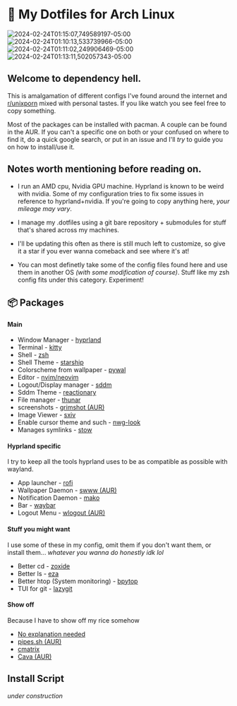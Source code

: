 # 📁 My Dotfiles for Arch Linux

![2024-02-24T01:15:07,749589197-05:00](https://github.com/vague2k/.dotfiles-arch/assets/121782036/9773043c-3959-41ad-8f33-887878dbaa7e)
![2024-02-24T01:10:13,533739966-05:00](https://github.com/vague2k/.dotfiles-arch/assets/121782036/7f7278f8-6117-4ebe-a5c7-2f9ce42c8b4d)
![2024-02-24T01:11:02,249906469-05:00](https://github.com/vague2k/.dotfiles-arch/assets/121782036/c51f7114-4622-4007-a9df-02231bcffcf4)
![2024-02-24T01:13:11,502057343-05:00](https://github.com/vague2k/.dotfiles-arch/assets/121782036/8f323483-07fd-45be-9660-5677b4e7f397)

## Welcome to dependency hell.

This is amalgamation of different configs I've found around the internet and [r/unixporn](https://www.reddit.com/r/unixporn/) mixed with personal tastes. If you like watch you see feel free to copy something.

Most of the packages can be installed with pacman. A couple can be found in the AUR. If you can't a specific one on both or your confused on where to find it, do a quick google search, or put in an issue and I'll _try_ to guide you on how to install/use it.

## Notes worth mentioning before reading on.

- I run an AMD cpu, Nvidia GPU machine. Hyprland is known to be weird with nvidia. Some of my configuration tries to fix some issues in reference to hyprland+nvidia. If you're going to copy anything here, _your mileage may vary_.

- I manage my .dotfiles using a git bare repository + submodules for stuff that's shared across my machines.

- I'll be updating this often as there is still much left to customize, so give it a star if you ever wanna comeback and see where it's at!

- You can most definetly take some of the config files found here and use them in another OS _(with some modification of course)_. Stuff like my zsh config fits under this category. Experiment!

## 📦 Packages

#### Main

- Window Manager - [hyprland](https://hyprland.org/)
- Terminal - [kitty](https://github.com/kovidgoyal/kitty)
- Shell - [zsh](https://wiki.archlinux.org/title/zsh)
- Shell Theme - [starship](https://github.com/starship/starship)
- Colorscheme from wallpaper - [pywal](https://github.com/dylanaraps/pywal)
- Editor - [nvim/neovim](https://github.com/neovim/neovim)
- Logout/Display manager - [sddm](https://github.com/sddm/sddm)
- Sddm Theme - [reactionary](https://www.opendesktop.org/p/1376447)
- File manager - [thunar](https://archlinux.org/packages/extra/x86_64/thunar/)
- screenshots - [grimshot (AUR)](https://aur.archlinux.org/packages/grimshot)
- Image Viewer - [sxiv](https://wiki.archlinux.org/title/sxiv)
- Enable cursor theme and such - [nwg-look](https://github.com/nwg-piotr/nwg-look)
- Manages symlinks - [stow](https://www.gnu.org/software/stow/)

#### Hyprland specific

I try to keep all the tools hyprland uses to be as compatible as possible with wayland.

- App launcher - [rofi](https://github.com/davatorium/rofi)
- Wallpaper Daemon - [swww (AUR)](https://github.com/LGFae/swww)
- Notification Daemon - [mako](https://github.com/emersion/mako)
- Bar - [waybar](https://github.com/Alexays/Waybar)
- Logout Menu - [wlogout (AUR)](https://github.com/ArtsyMacaw/wlogout)

#### Stuff you might want

I use some of these in my config, omit them if you don't want them, or install them... _whatever you wanna do honestly idk lol_

- Better cd - [zoxide](https://github.com/ajeetdsouza/zoxide)
- Better ls - [eza](https://github.com/eza-community/eza)
- Better htop (System monitoring) - [bpytop](https://github.com/aristocratos/bpytop)
- TUI for git - [lazygit](https://github.com/jesseduffield/lazygit)

#### Show off

Because I have to show off my rice somehow

- [No explanation needed](https://github.com/dylanaraps/neofetch)
- [pipes.sh (AUR)](https://github.com/pipeseroni/pipes.sh)
- [cmatrix](https://github.com/abishekvashok/cmatrix)
- [Cava (AUR)](https://github.com/karlstav/cava)

## Install Script

_under construction_

